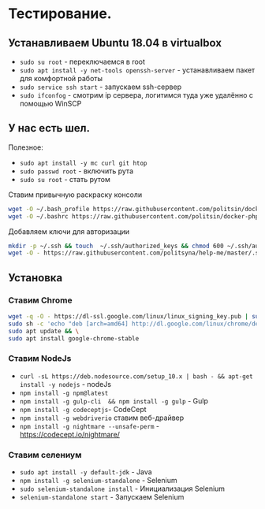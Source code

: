 # Тестирование.

## Устанавливаем Ubuntu 18.04 в virtualbox
* `sudo su root` - переключаемся в root
* `sudo apt install -y net-tools openssh-server` - устанавливаем пакет для комфортной работы
* `sudo service ssh start` - запускаем ssh-сервер
* `sudo ifconfog` - смотрим ip сервера, логитимся туда уже удалённо с помощью WinSCP

## У нас есть шел.
Полезное:
* `sudo apt install -y mc curl git htop`
* `sudo passwd root` - включить рута
* `sudo su root` - стать рутом

Ставим привычную раскраску консоли
```sh
wget -O ~/.bash_profile https://raw.githubusercontent.com/politsin/docker-php/master/config/bash/.bash_profile
wget -O ~/.bashrc https://raw.githubusercontent.com/politsin/docker-php/master/config/bash/.bashrc
```
Добавляем ключи для авторизации
```sh
mkdir -p ~/.ssh && touch  ~/.ssh/authorized_keys && chmod 600 ~/.ssh/authorized_keys
wget -O - https://raw.githubusercontent.com/politsyna/help-me/master/.ssh/authorized_keys > ~/.ssh/authorized_keys
```
## Установка 
### Ставим Chrome
```sh
wget -q -O - https://dl-ssl.google.com/linux/linux_signing_key.pub | sudo apt-key add - && \
sudo sh -c 'echo "deb [arch=amd64] http://dl.google.com/linux/chrome/deb/ stable main" >> /etc/apt/sources.list.d/google.list' && \
sudo apt update && \
sudo apt install google-chrome-stable
```

### Ставим NodeJs
* `curl -sL https://deb.nodesource.com/setup_10.x | bash - && apt-get install -y nodejs` - nodeJs 
* `npm install -g npm@latest`
* `npm install -g gulp-cli  && npm install -g gulp` - Gulp
* `npm install -g codeceptjs`- CodeCept
* `npm install -g webdriverio` ставим веб-драйвер
* `npm install -g nightmare --unsafe-perm` - https://codecept.io/nightmare/

### Ставим селениум
* `sudo apt install -y default-jdk` - Java
* `npm install -g selenium-standalone` - Selenium
* `sudo selenium-standalone install` - Инициализация Selenium
* `selenium-standalone start` - Запускаем Selenium
